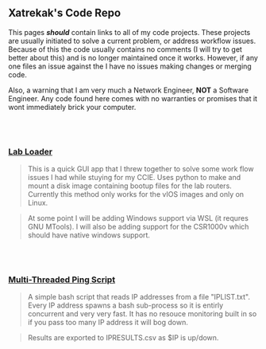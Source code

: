 ## Xatrekak's Code Repo

This pages **_should_** contain links to all of my code projects. These projects are usually initiated to solve a current problem, or address workflow issues. Because of this the code usually contains no comments (I will try to get better about this) and is no longer maintained once it works. However, if any one files an issue against the I have no issues making changes or merging code.

Also, a warning that I am very much a Network Engineer, **NOT** a Software Engineer. Any code found here comes with no warranties or promises that it wont immediately brick your computer. 

<br/>
<br/>

### [Lab Loader](https://xatrekak.github.io/lab-loader/)

>This is a quick GUI app that I threw together to solve some work flow issues I had while stuying for my CCIE. Uses python to make and mount a disk image containing bootup files for the lab routers. Currently this method only works for the vIOS images and only on Linux.

>At some point I will be adding Windows support via WSL (it requres GNU MTools). I will also be adding support for the CSR1000v which should have native windows support.

<br/>
<br/>

### [Multi-Threaded Ping Script](https://github.com/Xatrekak/Multithreaded-Ping-Script)
>A simple bash script that reads IP addresses from a file "IPLIST.txt". Every IP address spawns a bash sub-process so it is entirly concurrent and very very fast. It has no resouce monitoring built in so if you pass too many IP address it will bog down.

> Results are exported to IPRESULTS.csv as $IP is up/down.
